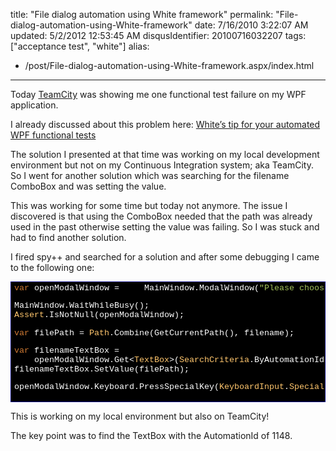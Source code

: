 title: "File dialog automation using White framework"
permalink: "File-dialog-automation-using-White-framework"
date: 7/16/2010 3:22:07 AM
updated: 5/2/2012 12:53:45 AM
disqusIdentifier: 20100716032207
tags: ["acceptance test", "white"]
alias:
 - /post/File-dialog-automation-using-White-framework.aspx/index.html
---
Today [TeamCity](http://www.jetbrains.com/teamcity/index.html) was showing me one functional test failure on my WPF application.

I already discussed about this problem here: [White’s tip for your automated WPF functional tests](http://www.laurentkempe.com/post/Whitee28099s-tip-for-your-automated-WPF-functional-tests.aspx)       
<!-- more -->
The solution I presented at that time was working on my local development environment but not on my Continuous Integration system; aka TeamCity. So I went for another solution which was searching for the filename ComboBox and was setting the value. 

This was working for some time but today not anymore. The issue I discovered is that using the ComboBox needed that the path was already used in the past otherwise setting the value was failing. So I was stuck and had to find another solution.

I fired spy++ and searched for a solution and after some debugging I came to the following one:
  <div style="padding-bottom: 0px; margin: 0px; padding-left: 0px; padding-right: 0px; display: inline; float: none; padding-top: 0px" id="scid:9ce6104f-a9aa-4a17-a79f-3a39532ebf7c:9f29d62e-a07a-4c37-8831-5484ee322783" class="wlWriterEditableSmartContent"> <div style="border: #000080 1px solid; color: #000; font-family: 'Courier New', Courier, Monospace; font-size: 10pt"> <div style="background-color: #000000; max-height: 500px; overflow: auto; padding: 2px 5px; white-space: nowrap"><span style="color:#cc7832">var</span><span style="color:#ffffff"> openModalWindow = </span>  
     <span style="color:#ffffff">MainWindow.ModalWindow(</span><span style="color:#a5c25c">"Please choose a Zip file"</span><span style="color:#ffffff">, </span><span style="color:#ffc66d">InitializeOption</span><span style="color:#ffffff">.NoCache);</span>  

 <span style="color:#ffffff">MainWindow.WaitWhileBusy();</span>  
 <span style="color:#ffffff"></span><span style="color:#ffc66d">Assert</span><span style="color:#ffffff">.IsNotNull(openModalWindow);</span>  

 <span style="color:#ffffff"></span><span style="color:#cc7832">var</span><span style="color:#ffffff"> filePath = </span><span style="color:#ffc66d">Path</span><span style="color:#ffffff">.Combine(GetCurrentPath(), filename);</span>  

 <span style="color:#ffffff"></span><span style="color:#cc7832">var</span><span style="color:#ffffff"> filenameTextBox = </span>  
     <span style="color:#ffffff">openModalWindow.Get<</span><span style="color:#ffc66d">TextBox</span><span style="color:#ffffff">>(</span><span style="color:#ffc66d">SearchCriteria</span><span style="color:#ffffff">.ByAutomationId(</span><span style="color:#a5c25c">"1148"</span><span style="color:#ffffff">));</span>  
 <span style="color:#ffffff">filenameTextBox.SetValue(filePath);</span>  

 <span style="color:#ffffff">openModalWindow.Keyboard.PressSpecialKey(</span><span style="color:#ffc66d">KeyboardInput</span><span style="color:#ffffff">.</span><span style="color:#ffc66d">SpecialKeys</span><span style="color:#ffffff">.RETURN);</span></div> </div> </div>    

This is working on my local environment but also on TeamCity!

The key point was to find the TextBox with the AutomationId of 1148.

